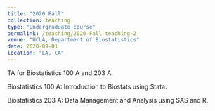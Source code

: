 ```yaml
---
title: "2020 Fall"
collection: teaching
type: "Undergraduate course"
permalink: /teaching/2020-Fall-teaching-2
venue: "UCLA, Department of Biostatistics"
date: 2020-09-01
location: "LA, CA"
---
```

TA for Biostatistics 100 A and 203 A.

Biostatistics 100 A: Introduction to Biostats using Stata.

Biostatistics 203 A: Data Management and Analysis using SAS and R.
